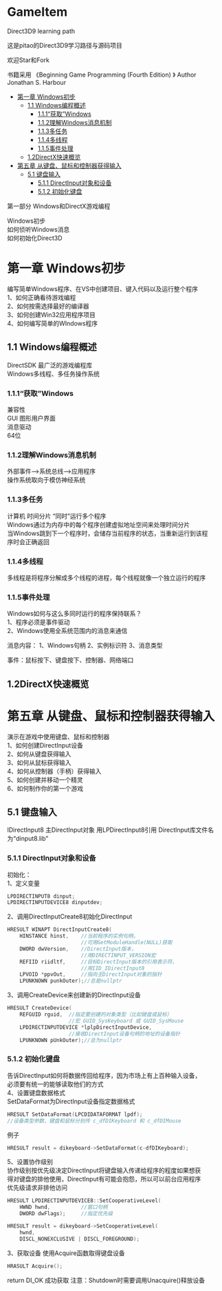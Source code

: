 # GameItem
Direct3D9 learning  path

这是pitao的Direct3D9学习路径与源码项目

欢迎Star和Fork

书籍采用 
《Beginning Game Programming (Fourth Edition) 》
Author Jonathan S. Harbour



<!-- TOC -->
- [第一章 Windows初步](#第一章-windows初步)
  - [1.1 Windows编程概述](#11-windows编程概述)  
    - [1.1.1“获取”Windows](#111获取windows)
    - [1.1.2理解Windows消息机制](#112理解windows消息机制)
    - [1.1.3多任务](#113多任务)
    - [1.1.4多线程](#114多线程)
    - [1.1.5事件处理](#115事件处理)
  - [1.2DirectX快速概览](#12directx快速概览)
- [第五章 从键盘、鼠标和控制器获得输入](#第五章-从键盘鼠标和控制器获得输入)
  - [5.1 键盘输入](#51-键盘输入)
    - [5.1.1 DirectInput对象和设备](#511-directinput对象和设备)
    - [5.1.2 初始化键盘](#512-初始化键盘)
<!-- /TOC -->

第一部分 Windows和DirectX游戏编程

Windows初步  
如何侦听Windows消息   
如何初始化Direct3D
# 第一章 Windows初步
编写简单Windows程序、在VS中创建项目、键入代码以及运行整个程序  
1、如何正确看待游戏编程  
2、如何按需选择最好的编译器  
3、如何创建Win32应用程序项目  
4、如何编写简单的WIndows程序
## 1.1 Windows编程概述
DirectSDK 最广泛的游戏编程库  
Windows多线程、多任务操作系统
### 1.1.1“获取”Windows
兼容性  
GUI 图形用户界面  
消息驱动  
64位
### 1.1.2理解Windows消息机制
外部事件-->系统总线-->应用程序  
操作系统取向于模仿神经系统  
### 1.1.3多任务
计算机 时间分片 “同时”运行多个程序  
Windows通过为内存中的每个程序创建虚拟地址空间来处理时间分片  
当Windows跳到下一个程序时，会储存当前程序的状态，当重新运行到该程  
序时会正确返回  
### 1.1.4多线程
多线程是将程序分解成多个线程的进程，每个线程就像一个独立运行的程序  
### 1.1.5事件处理
Windows如何与这么多同时运行的程序保持联系？  
1、程序必须是事件驱动  
2、Windows使用全系统范围内的消息来通信  

消息内容：
1、Windows句柄
2、实例标识符
3、消息类型

事件：鼠标按下、键盘按下、控制器、网络端口
## 1.2DirectX快速概览

# 第五章 从键盘、鼠标和控制器获得输入
演示在游戏中使用键盘、鼠标和控制器  
1、如何创建DirectInput设备  
2、如何从键盘获得输入  
3、如何从鼠标获得输入  
4、如何从控制器（手柄）获得输入  
5、如何创建并移动一个精灵  
6、如何制作你的第一个游戏
## 5.1 键盘输入
IDirectInput8 主DirectInput对象
用LPDirectInput8引用
DirectInput库文件名为“dinput8.lib”
### 5.1.1 DirectInput对象和设备
初始化：  
1、定义变量
``` cpp
LPDIRECTINPUT8 dinput;
LPDIRECTINPUTDEVICE8 dinputdev;
```
2、调用DirectInputCreate8初始化DirectInput
``` cpp
HRESULT WINAPT DirectInputCreate8(
    HINSTANCE hinst,    //当前程序的实例句柄，
                        //可用GetModuleHandle(NULL)获取
    DWORD dwVersion,    //DirectInput版本，
                        //用DIRECTINPUT_VERSION宏
    REFIID riidltf,     //目标DirectInput版本的引用表示符，  
                        //用IID_IDirectInput8
    LPVOID *ppvOut,     //指向主DirectInput对象的指针
    LPUNKNOWN punkOuter);//总是nullptr
```
3、调用CreateDevice来创建新的DirectInput设备
``` cpp
HRESULT CreateDevice(
    REFGUID rguid,  //指定要创建的对象类型（比如键盘或鼠标）
                    //宏 GUID_SysKeyboard 或 GUID_SysMouse
    LPDIRECTINPUTDEVICE *lplpDirectInputDevice,
                    //接收DirectInput设备句柄的地址的设备指针
    LPUNKNOWN pUnkOuter);//总为nullptr
```
### 5.1.2 初始化键盘
告诉DirectInput如何将数据传回给程序，因为市场上有上百种输入设备，  
必须要有统一的能够读取他们的方式  
4、设置键盘数据格式  
SetDataFormat为DirectInput设备指定数据格式
```cpp
HRESULT SetDataFormat(LPCDIDATAFORMAT lpdf);
//设备类型参数，键盘和鼠标分别传 c_dfDIKeyboard 和 c_dfDIMouse
```
例子
```cpp
HRESULT result = dikeyboard->SetDataFormat(c-dfDIKeyboard);
```
5、设置协作级别  
协作级别按优先级决定DirectInput将键盘输入传递给程序的程度如果想获  
得对键盘的排他使用，DirectInput有可能会抱怨，所以可以前台应用程序  
优先级请求非排他访问
```cpp
HRESULT LPDIRECTINPUTDEVICE8::SetCooperativeLevel(
    HWND hwnd,          //窗口句柄
    DWORD dwFlags);     //指定优先级
```
```cpp
HRESULT result = dikeyboard->SetCooperativeLevel(
    hwnd,
    DISCL_NONEXCLUSIVE | DISCL_FOREGROUND);
```
3、获取设备
使用Acquire函数取得键盘设备
```cpp
HRASULT Acquire();
```
return DI_OK 成功获取
注意：Shutdown时需要调用Unacquire()释放设备